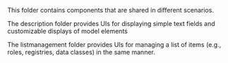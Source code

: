 This folder contains components that are shared in different scenarios.

The description folder provides UIs for displaying simple text fields and customizable displays of model elements

The listmanagement folder provides UIs for managing a list of items (e.g., roles, registries, data classes) in the same manner.